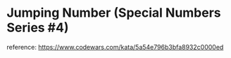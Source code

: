 # Jumping Number (Special Numbers Series #4)

reference: https://www.codewars.com/kata/5a54e796b3bfa8932c0000ed